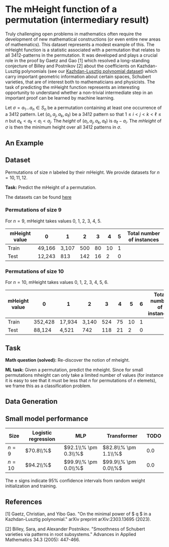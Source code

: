# The mHeight function of a permutation (intermediary result)

Truly challenging open problems in mathematics often require the development of new mathematical constructions (or even entire new areas of mathematics). This dataset represents a modest example of this. The mHeight function is a statistic associated with a permutation that relates to all $3412$-patterns in the permutation. It was developed and plays a crucial role in the proof by Gaetz and Gao \[1\] which resolved a long-standing conjecture of Billey and Postnikov \[2\] about the coefficients on Kazhdan-Lusztig polynomials (see our [Kazhdan-Lusztig polynomial dataset](https://github.com/pnnl/ML4AlgComb/tree/master/kl-polynomial_coefficients)) which carry important geometric information about certain spaces, Schubert varieties, that are of interest both to mathematicians and physicists. The task of predicting the mHeight function represents an interesting opportunity to understand whether a non-trivial intermediate step in an important proof can be learned by machine learning. 

Let $\sigma  = a_1 \ldots a_n \in S_n$ be a permutation containing at least one occurrence of a $3412$ pattern. Let $(a_i,a_j,a_k,a_\ell)$ be a $3412$ pattern so that $1 \leq i < j < k < \ell \leq n$ but $a_k < a_\ell < a_i < a_j$. The *height* of $(a_i,a_j,a_k,a_\ell)$ is $a_\ell - a_i$. The *mHeight* of $\sigma$ is then the minimum height over all $3412$ patterns in $\sigma$. 

## An Example



## Dataset 

Permutations of size $n$ labeled by their mHeight. We provide datasets for $n = 10,11,12$.

**Task:** Predict the mHeight of a permutation. 

The datasets can be found [here](https://drive.google.com/file/d/1NteiP494xpQ4KzR9dVUaDhNtUPnumeuX/view?usp=sharing)

### Permutations of size $9$

For $n = 9$, mHeight takes values 0, 1, 2, 3, 4, 5. 

| mHeight value  | 0 | 1 | 2 | 3 | 4 | 5 |  Total number of instances | 
|----------|----------|----------|----------|----------|----------|----------|----------|
| Train | 49,166 | 3,107 | 500 | 80 | 10 | 1 | |
| Test  | 12,243 | 813 | 142 | 16 | 2 | 0 | |

### Permutations of size $10$

For $n = 10$, mHeight takes values 0, 1, 2, 3, 4, 5, 6. 

| mHeight value  | 0 | 1 | 2 | 3 | 4 | 5 | 6 | Total number of instances | 
|----------|----------|----------|----------|----------|----------|----------|----------|----------|
| Train | 352,428 | 17,934 | 3,140 | 524 | 75 | 10 | 1 | |
| Test  | 88,124 |  4,521 | 742 | 118 | 21 | 2 | 0 | |

## Task

**Math question (solved):** Re-discover the notion of mheight.

**ML task:** Given a permutation, predict the mheight. Since for small permutations mheight can only take a limited number of values (for instance it is easy to see that it must be less that $n$ for permutations of $n$ elemets), we frame this as a classification problem.

## Data Generation

## Small model performance

| Size | Logistic regression | MLP | Transformer | TODO | 
|----------|----------|-----------|------------|------------|
| $n= 9$ | $70.8\\%$ | $92.1\\% \pm 0.3\\%$ | $82.8\\% \pm 1.1\\%$| $0.0$ |
| $n= 10$ | $94.2\\%$ | $99.9\\% \pm 0.0\\%$ | $99.9\\% \pm 0.0\\%$| $0.0$ |

The $\pm$ signs indicate 95% confidence intervals from random weight initialization and training.

## References

\[1\] Gaetz, Christian, and Yibo Gao. "On the minimal power of $ q $ in a Kazhdan-Lusztig polynomial." arXiv preprint arXiv:2303.13695 (2023).

\[2\] Billey, Sara, and Alexander Postnikov. "Smoothness of Schubert varieties via patterns in root subsystems." Advances in Applied Mathematics 34.3 (2005): 447-466.

